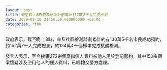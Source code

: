 ```yaml
---
layout: post
title: 截至晚上8時普及檢測計劃累計152萬7千人完成檢測
date: 2020-09-10 21:56:28.000000000 +08:00
categories: rthk
---
```


政府表示，截至晚上8時，普及社區檢測計劃累計約有130萬5千名市民成功預約，約152萬7千人完成檢測，約134萬4千個樣本完成核酸檢測。

發言人表示，至今接獲272宗個案指個人資料被他人用於登記預約，其中150宗個案懷疑涉及盜用他人的個人資料，已經轉交警方處理。
